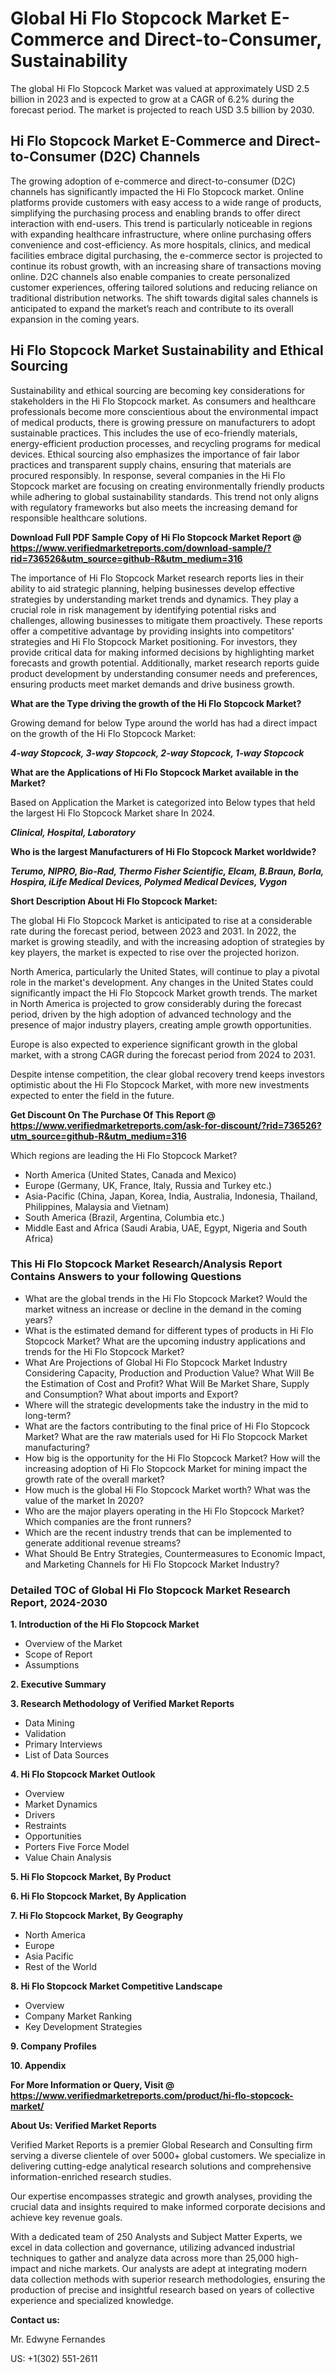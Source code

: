 <h1>Global Hi Flo Stopcock Market E-Commerce and Direct-to-Consumer, Sustainability</h1><p class=""><p>The global Hi Flo Stopcock Market was valued at approximately USD 2.5 billion in 2023 and is expected to grow at a CAGR of 6.2% during the forecast period. The market is projected to reach USD 3.5 billion by 2030.</p><h2>Hi Flo Stopcock Market E-Commerce and Direct-to-Consumer (D2C) Channels</h2><p>The growing adoption of e-commerce and direct-to-consumer (D2C) channels has significantly impacted the Hi Flo Stopcock market. Online platforms provide customers with easy access to a wide range of products, simplifying the purchasing process and enabling brands to offer direct interaction with end-users. This trend is particularly noticeable in regions with expanding healthcare infrastructure, where online purchasing offers convenience and cost-efficiency. As more hospitals, clinics, and medical facilities embrace digital purchasing, the e-commerce sector is projected to continue its robust growth, with an increasing share of transactions moving online. D2C channels also enable companies to create personalized customer experiences, offering tailored solutions and reducing reliance on traditional distribution networks. The shift towards digital sales channels is anticipated to expand the market’s reach and contribute to its overall expansion in the coming years.</p><h2>Hi Flo Stopcock Market Sustainability and Ethical Sourcing</h2><p>Sustainability and ethical sourcing are becoming key considerations for stakeholders in the Hi Flo Stopcock market. As consumers and healthcare professionals become more conscientious about the environmental impact of medical products, there is growing pressure on manufacturers to adopt sustainable practices. This includes the use of eco-friendly materials, energy-efficient production processes, and recycling programs for medical devices. Ethical sourcing also emphasizes the importance of fair labor practices and transparent supply chains, ensuring that materials are procured responsibly. In response, several companies in the Hi Flo Stopcock market are focusing on creating environmentally friendly products while adhering to global sustainability standards. This trend not only aligns with regulatory frameworks but also meets the increasing demand for responsible healthcare solutions.</p></p><p class=""><strong>Download Full PDF Sample Copy of Hi Flo Stopcock Market Report @ <a href="https://www.verifiedmarketreports.com/download-sample/?rid=736526&utm_source=github-R&utm_medium=316" target="_blank">https://www.verifiedmarketreports.com/download-sample/?rid=736526&utm_source=github-R&utm_medium=316</a></strong></p><p>The importance of&nbsp;Hi Flo Stopcock Market research reports lies in their ability to aid strategic planning, helping businesses develop effective strategies by understanding market trends and dynamics. They play a crucial role in risk management by identifying potential risks and challenges, allowing businesses to mitigate them proactively. These reports offer a competitive advantage by providing insights into competitors' strategies and Hi Flo Stopcock Market positioning. For investors, they provide critical data for making informed decisions by highlighting market forecasts and growth potential. Additionally, market research reports guide product development by understanding consumer needs and preferences, ensuring products meet market demands and drive business growth.</p><p><strong>What are the&nbsp;Type driving the growth of the Hi Flo Stopcock Market?</strong></p><p id="" class="">Growing demand for below Type around the world has had a direct impact on the growth of the Hi Flo Stopcock Market:</p><p class=""><em><strong>4-way Stopcock, 3-way Stopcock, 2-way Stopcock, 1-way Stopcock</strong></em></p><p class=""><strong>What are the&nbsp;Applications&nbsp;of Hi Flo Stopcock Market available in the Market?</strong></p><p id="" class="">Based on Application the Market is categorized into Below types that held the largest Hi Flo Stopcock Market share In 2024.</p><p class=""><em><strong>Clinical, Hospital, Laboratory</strong></em></p><p class=""><strong>Who is the largest Manufacturers of Hi Flo Stopcock Market worldwide?</strong></p><p><em><strong>Terumo, NIPRO, Bio-Rad, Thermo Fisher Scientific, Elcam, B.Braun, Borla, Hospira, iLife Medical Devices, Polymed Medical Devices, Vygon</strong></em></p><p id="" class=""><strong>Short Description About Hi Flo Stopcock Market:</strong></p><p>The global Hi Flo Stopcock Market is anticipated to rise at a considerable rate during the forecast period, between 2023 and 2031. In 2022, the market is growing steadily, and with the increasing adoption of strategies by key players, the market is expected to rise over the projected horizon.</p><p>North America, particularly the United States, will continue to play a pivotal role in the market's development. Any changes in the United States could significantly impact the Hi Flo Stopcock Market growth trends. The market in North America is projected to grow considerably during the forecast period, driven by the high adoption of advanced technology and the presence of major industry players, creating ample growth opportunities.</p><p>Europe is also expected to experience significant growth in the global market, with a strong CAGR during the forecast period from 2024 to 2031.</p><p>Despite intense competition, the clear global recovery trend keeps investors optimistic about the Hi Flo Stopcock Market, with more new investments expected to enter the field in the future.</p><p id="" class=""><strong>Get Discount On The Purchase Of This Report @ <a href="https://www.verifiedmarketreports.com/ask-for-discount/?rid=736526?utm_source=github-R&utm_medium=316" target="_blank">https://www.verifiedmarketreports.com/ask-for-discount/?rid=736526?utm_source=github-R&utm_medium=316</a></strong></p><p class="">Which regions are leading the Hi Flo Stopcock Market?</p><ul><li>North America (United States, Canada and Mexico)</li><li>Europe (Germany, UK, France, Italy, Russia and Turkey etc.)</li><li>Asia-Pacific (China, Japan, Korea, India, Australia, Indonesia, Thailand, Philippines, Malaysia and Vietnam)</li><li>South America (Brazil, Argentina, Columbia etc.)</li><li>Middle East and Africa (Saudi Arabia, UAE, Egypt, Nigeria and South Africa)</li></ul><h3 id="" class="">This Hi Flo Stopcock Market Research/Analysis Report Contains Answers to your following Questions</h3><ul><li>What are the global trends in the Hi Flo Stopcock Market? Would the market witness an increase or decline in the demand in the coming years?</li><li>What is the estimated demand for different types of products in Hi Flo Stopcock Market? What are the upcoming industry applications and trends for the Hi Flo Stopcock Market?</li><li>What Are Projections of Global Hi Flo Stopcock Market Industry Considering Capacity, Production and Production Value? What Will Be the Estimation of Cost and Profit? What Will Be Market Share, Supply and Consumption? What about imports and Export?</li><li>Where will the strategic developments take the industry in the mid to long-term?</li><li>What are the factors contributing to the final price of Hi Flo Stopcock Market? What are the raw materials used for Hi Flo Stopcock Market manufacturing?</li><li>How big is the opportunity for the Hi Flo Stopcock Market? How will the increasing adoption of Hi Flo Stopcock Market for mining impact the growth rate of the overall market?</li><li>How much is the global Hi Flo Stopcock Market worth? What was the value of the market In 2020?</li><li>Who are the major players operating in the Hi Flo Stopcock Market? Which companies are the front runners?</li><li>Which are the recent industry trends that can be implemented to generate additional revenue streams?</li><li>What Should Be Entry Strategies, Countermeasures to Economic Impact, and Marketing Channels for Hi Flo Stopcock Market Industry?</li></ul><h3 id="" class="">Detailed TOC of Global Hi Flo Stopcock Market Research Report, 2024-2030</h3><p id="" class=""><strong>1. Introduction of the Hi Flo Stopcock Market</strong></p><ul><li>Overview of the Market</li><li>Scope of Report</li><li>Assumptions</li></ul><p id="" class=""><strong>2. Executive Summary</strong></p><p id="" class=""><strong>3. Research Methodology of Verified Market Reports</strong></p><ul><li>Data Mining</li><li>Validation</li><li>Primary Interviews</li><li>List of Data Sources</li></ul><p id="" class=""><strong>4. Hi Flo Stopcock Market Outlook</strong></p><ul><li>Overview</li><li>Market Dynamics</li><li>Drivers</li><li>Restraints</li><li>Opportunities</li><li>Porters Five Force Model</li><li>Value Chain Analysis</li></ul><p id="" class=""><strong>5. Hi Flo Stopcock Market, By Product</strong></p><p id="" class=""><strong>6. Hi Flo Stopcock Market, By Application</strong></p><p id="" class=""><strong>7. Hi Flo Stopcock Market, By Geography</strong></p><ul><li>North America</li><li>Europe</li><li>Asia Pacific</li><li>Rest of the World</li></ul><p id="" class=""><strong>8. Hi Flo Stopcock Market Competitive Landscape</strong></p><ul><li>Overview</li><li>Company Market Ranking</li><li>Key Development Strategies</li></ul><p id="" class=""><strong>9. Company Profiles</strong></p><p id="" class=""><strong>10. Appendix</strong></p><p id="" class=""><strong>For More Information or Query, Visit @ <a href="https://www.verifiedmarketreports.com/product/hi-flo-stopcock-market/" target="_blank">https://www.verifiedmarketreports.com/product/hi-flo-stopcock-market/</a></strong></p><p id="" class=""><strong>About Us: Verified Market Reports</strong></p><p id="" class="">Verified Market Reports is a premier Global Research and Consulting firm serving a diverse clientele of over 5000+ global customers. We specialize in delivering cutting-edge analytical research solutions and comprehensive information-enriched research studies.</p><p id="" class="">Our expertise encompasses strategic and growth analyses, providing the crucial data and insights required to make informed corporate decisions and achieve key revenue goals.</p><p id="" class="">With a dedicated team of 250 Analysts and Subject Matter Experts, we excel in data collection and governance, utilizing advanced industrial techniques to gather and analyze data across more than 25,000 high-impact and niche markets. Our analysts are adept at integrating modern data collection methods with superior research methodologies, ensuring the production of precise and insightful research based on years of collective experience and specialized knowledge.</p><p id="" class=""><strong>Contact us:</strong></p><p id="" class="">Mr. Edwyne Fernandes</p><p id="" class="">US: +1(302) 551-2611</p>